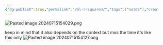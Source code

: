 ```yaml
---
{"dg-publish":true,"permalink":"/ml-r-squared/","tags":["notes"],"created":"2024-07-15T15:41:48.436+05:30","updated":"2024-07-15T15:41:48.436+05:30"}
---
```



![Pasted image 20240715154029.png](/img/user/Attachments/Pasted%20image%2020240715154029.png)

keep in mind that it also depends on the context but mos the time it's like this only
![Pasted image 20240715154127.png](/img/user/Attachments/Pasted%20image%2020240715154127.png)
